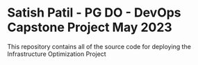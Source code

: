 # Satish Patil - PG DO - DevOps Capstone Project May 2023

This repository contains all of the source code for deploying the Infrastructure Optimization Project
